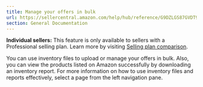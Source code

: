 ```yaml
---
title: Manage your offers in bulk
url: https://sellercentral.amazon.com/help/hub/reference/G9DZLGS87GVDT94B
section: General Documentation
---
```


**Individual sellers:** This feature is only available to sellers with a
Professional selling plan. Learn more by visiting [Selling plan
comparison](/gp/help/64491).

You can use inventory files to upload or manage your offers in bulk. Also, you
can view the products listed on Amazon successfully by downloading an
inventory report. For more information on how to use inventory files and
reports effectively, select a page from the left navigation pane.

